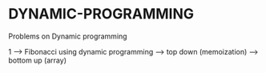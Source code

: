 # DYNAMIC-PROGRAMMING
Problems on Dynamic programming

1 --> Fibonacci using dynamic programming
      --> top down (memoization)
      --> bottom up (array) 
